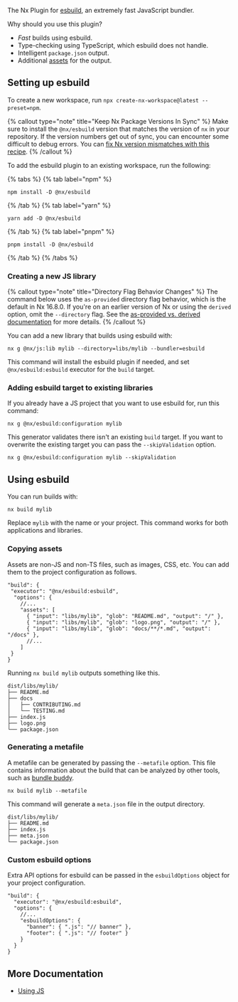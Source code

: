 The Nx Plugin for [esbuild](https://esbuild.github.io/api/), an extremely fast JavaScript bundler.

Why should you use this plugin?

- _Fast_ builds using esbuild.
- Type-checking using TypeScript, which esbuild does not handle.
- Intelligent `package.json` output.
- Additional [assets](/nx-api/esbuild/executors/esbuild#assets) for the output.

## Setting up esbuild

To create a new workspace, run `npx create-nx-workspace@latest --preset=npm`.

{% callout type="note" title="Keep Nx Package Versions In Sync" %}
Make sure to install the `@nx/esbuild` version that matches the version of `nx` in your repository. If the version numbers get out of sync, you can encounter some difficult to debug errors. You can [fix Nx version mismatches with this recipe](/recipes/tips-n-tricks/keep-nx-versions-in-sync).
{% /callout %}

To add the esbuild plugin to an existing workspace, run the following:

{% tabs %}
{% tab label="npm" %}

```shell
npm install -D @nx/esbuild
```

{% /tab %}
{% tab label="yarn" %}

```shell
yarn add -D @nx/esbuild
```

{% /tab %}
{% tab label="pnpm" %}

```shell
pnpm install -D @nx/esbuild
```

{% /tab %}
{% /tabs %}

### Creating a new JS library

{% callout type="note" title="Directory Flag Behavior Changes" %}
The command below uses the `as-provided` directory flag behavior, which is the default in Nx 16.8.0. If you're on an earlier version of Nx or using the `derived` option, omit the `--directory` flag. See the [as-provided vs. derived documentation](/deprecated/as-provided-vs-derived) for more details.
{% /callout %}

You can add a new library that builds using esbuild with:

```shell
nx g @nx/js:lib mylib --directory=libs/mylib --bundler=esbuild
```

This command will install the esbuild plugin if needed, and set `@nx/esbuild:esbuild` executor for the `build` target.

### Adding esbuild target to existing libraries

If you already have a JS project that you want to use esbuild for, run this command:

```shell
nx g @nx/esbuild:configuration mylib
```

This generator validates there isn't an existing `build` target. If you want to overwrite the existing target you can pass the `--skipValidation` option.

```shell
nx g @nx/esbuild:configuration mylib --skipValidation
```

## Using esbuild

You can run builds with:

```shell
nx build mylib
```

Replace `mylib` with the name or your project. This command works for both applications and libraries.

### Copying assets

Assets are non-JS and non-TS files, such as images, CSS, etc. You can add them to the project configuration as follows.

```jsonc
"build": {
 "executor": "@nx/esbuild:esbuild",
  "options": {
    //...
    "assets": [
      { "input": "libs/mylib", "glob": "README.md", "output": "/" },
      { "input": "libs/mylib", "glob": "logo.png", "output": "/" },
      { "input": "libs/mylib", "glob": "docs/**/*.md", "output": "/docs" },
      //...
    ]
 }
}
```

Running `nx build mylib` outputs something like this.

```text
dist/libs/mylib/
├── README.md
├── docs
│   ├── CONTRIBUTING.md
│   └── TESTING.md
├── index.js
├── logo.png
└── package.json
```

### Generating a metafile

A metafile can be generated by passing the `--metafile` option. This file contains information about the build that can be analyzed by other tools, such as [bundle buddy](https://www.bundle-buddy.com/esbuild).

```shell
nx build mylib --metafile
```

This command will generate a `meta.json` file in the output directory.

```text
dist/libs/mylib/
├── README.md
├── index.js
├── meta.json
└── package.json
```

### Custom esbuild options

Extra API options for esbuild can be passed in the `esbuildOptions` object for your project configuration.

```jsonc
"build": {
  "executor": "@nx/esbuild:esbuild",
  "options": {
    //...
    "esbuildOptions": {
      "banner": { ".js": "// banner" },
      "footer": { ".js": "// footer" }
    }
  }
}
```

## More Documentation

- [Using JS](/nx-api/js)
